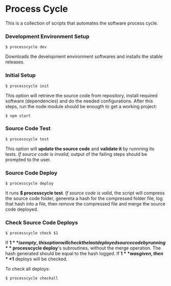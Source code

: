 # Process Cycle

This is a collection of scripts that automates the software process cycle.

### Development Environment Setup

    $ processcycle dev

Downloads the development environment softwares and installs the stable releases.

### Initial Setup

    $ processcycle init

This option will retrieve the source code from repository, install required software
(dependencies) and do the needed configurations. After this steps, run the node module
should be enougth to get a working project:

    $ npm start

### Source Code Test

    $ processcycle test

This option will **update the source code** and **validate it** by runnning its tests. 
*If source code is invalid*, output of the failing steps should be prompted to the user.

### Source Code Deploy

    $ processcycle deploy

It runs **$ processcycle test**. *If source code is valid*, the script will compress the 
source code folder, genereta a hash for the compressed folder file, log that hash into a
file, then remove the compressed file and merge the source code deployed.

### Check Source Code Deploys

    $ processcycle check $1

If **$1** is empty, this option will check the last deployed source code by running **$ processcycle deploy**'s
subroutines, without the merge operation. The hash generated should be equal to the hash logged. If **$1** was 
given, then **$1** deploys will be checked.

To check all deploys:

    $ processcycle checkall
